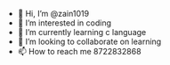- 👋 Hi, I’m @zain1019
- 👀 I’m interested in coding
- 🌱 I’m currently learning c language
- 💞️ I’m looking to collaborate on learning
- 📫 How to reach me 8722832868

<!---
zain1019/zain1019 is a ✨ special ✨ repository because its `README.md` (this file) appears on your GitHub profile.
You can click the Preview link to take a look at your changes.
--->
